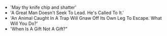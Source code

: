 - 'May thy knife chip and shatter'
- 'A Great Man Doesn't Seek To Lead. He's Called To It.'
- 'An Animal Caught In A Trap Will Gnaw Off Its Own Leg To Escape. What Will You Do?'
- 'When Is A Gift Not A Gift?"
